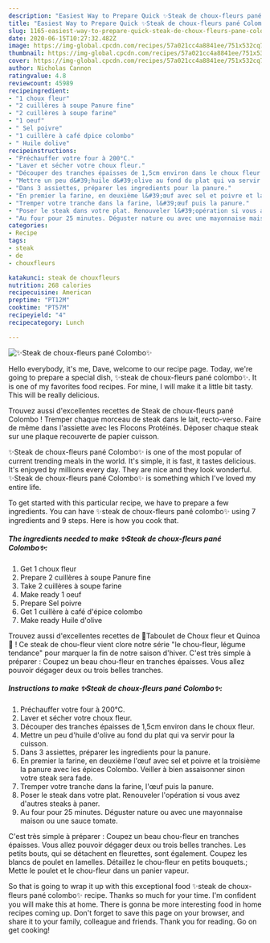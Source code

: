 ```yaml
---
description: "Easiest Way to Prepare Quick ✨Steak de choux-fleurs pané Colombo✨"
title: "Easiest Way to Prepare Quick ✨Steak de choux-fleurs pané Colombo✨"
slug: 1165-easiest-way-to-prepare-quick-steak-de-choux-fleurs-pane-colombo
date: 2020-06-15T10:27:32.482Z
image: https://img-global.cpcdn.com/recipes/57a021cc4a8841ee/751x532cq70/✨steak-de-choux-fleurs-pane-colombo✨-photo-principale-de-la-recette.jpg
thumbnail: https://img-global.cpcdn.com/recipes/57a021cc4a8841ee/751x532cq70/✨steak-de-choux-fleurs-pane-colombo✨-photo-principale-de-la-recette.jpg
cover: https://img-global.cpcdn.com/recipes/57a021cc4a8841ee/751x532cq70/✨steak-de-choux-fleurs-pane-colombo✨-photo-principale-de-la-recette.jpg
author: Nicholas Cannon
ratingvalue: 4.8
reviewcount: 45989
recipeingredient:
- "1 choux fleur"
- "2 cuillères à soupe Panure fine"
- "2 cuillères à soupe farine"
- "1 oeuf"
- " Sel poivre"
- "1 cuillère à café dpice colombo"
- " Huile dolive"
recipeinstructions:
- "Préchauffer votre four à 200°C."
- "Laver et sécher votre choux fleur."
- "Découper des tranches épaisses de 1,5cm environ dans le choux fleur."
- "Mettre un peu d&#39;huile d&#39;olive au fond du plat qui va servir pour la cuisson."
- "Dans 3 assiettes, préparer les ingredients pour la panure."
- "En premier la farine, en deuxième l&#39;œuf avec sel et poivre et la troisième la panure avec les épices Colombo. Veiller à bien assaisonner sinon votre steak sera fade."
- "Tremper votre tranche dans la farine, l&#39;œuf puis la panure."
- "Poser le steak dans votre plat. Renouveler l&#39;opération si vous avez d&#39;autres steaks à paner."
- "Au four pour 25 minutes. Déguster nature ou avec une mayonnaise maison ou une sauce tomate."
categories:
- Recipe
tags:
- steak
- de
- chouxfleurs

katakunci: steak de chouxfleurs 
nutrition: 268 calories
recipecuisine: American
preptime: "PT12M"
cooktime: "PT57M"
recipeyield: "4"
recipecategory: Lunch

---
```



![✨Steak de choux-fleurs pané Colombo✨](https://img-global.cpcdn.com/recipes/57a021cc4a8841ee/751x532cq70/✨steak-de-choux-fleurs-pane-colombo✨-photo-principale-de-la-recette.jpg)

Hello everybody, it's me, Dave, welcome to our recipe page. Today, we're going to prepare a special dish, ✨steak de choux-fleurs pané colombo✨. It is one of my favorites food recipes. For mine, I will make it a little bit tasty. This will be really delicious.

Trouvez aussi d&#39;excellentes recettes de Steak de choux-fleurs pané Colombo ! Tremper chaque morceau de steak dans le lait, recto-verso. Faire de même dans l&#39;assiette avec les Flocons Protéinés. Déposer chaque steak sur une plaque recouverte de papier cuisson.

✨Steak de choux-fleurs pané Colombo✨ is one of the most popular of current trending meals in the world. It's simple, it is fast, it tastes delicious. It's enjoyed by millions every day. They are nice and they look wonderful. ✨Steak de choux-fleurs pané Colombo✨ is something which I've loved my entire life.


To get started with this particular recipe, we have to prepare a few ingredients. You can have ✨steak de choux-fleurs pané colombo✨ using 7 ingredients and 9 steps. Here is how you cook that.

<!--inarticleads1-->

##### The ingredients needed to make ✨Steak de choux-fleurs pané Colombo✨:

1. Get 1 choux fleur
1. Prepare 2 cuillères à soupe Panure fine
1. Take 2 cuillères à soupe farine
1. Make ready 1 oeuf
1. Prepare  Sel poivre
1. Get 1 cuillère à café d&#39;épice colombo
1. Make ready  Huile d&#39;olive


Trouvez aussi d&#39;excellentes recettes de 🌿Taboulet de Choux fleur et Quinoa🌿 ! Ce steak de chou-fleur vient clore notre série &#34;le chou-fleur, légume tendance&#34; pour marquer la fin de notre saison d&#39;hiver. C&#39;est très simple à préparer : Coupez un beau chou-fleur en tranches épaisses. Vous allez pouvoir dégager deux ou trois belles tranches. 

<!--inarticleads2-->

##### Instructions to make ✨Steak de choux-fleurs pané Colombo✨:

1. Préchauffer votre four à 200°C.
1. Laver et sécher votre choux fleur.
1. Découper des tranches épaisses de 1,5cm environ dans le choux fleur.
1. Mettre un peu d&#39;huile d&#39;olive au fond du plat qui va servir pour la cuisson.
1. Dans 3 assiettes, préparer les ingredients pour la panure.
1. En premier la farine, en deuxième l&#39;œuf avec sel et poivre et la troisième la panure avec les épices Colombo. Veiller à bien assaisonner sinon votre steak sera fade.
1. Tremper votre tranche dans la farine, l&#39;œuf puis la panure.
1. Poser le steak dans votre plat. Renouveler l&#39;opération si vous avez d&#39;autres steaks à paner.
1. Au four pour 25 minutes. Déguster nature ou avec une mayonnaise maison ou une sauce tomate.


C&#39;est très simple à préparer : Coupez un beau chou-fleur en tranches épaisses. Vous allez pouvoir dégager deux ou trois belles tranches. Les petits bouts, qui se détachent en fleurettes, sont également. Coupez les blancs de poulet en lamelles. Détaillez le chou-fleur en petits bouquets.; Mette le poulet et le chou-fleur dans un panier vapeur. 

So that is going to wrap it up with this exceptional food ✨steak de choux-fleurs pané colombo✨ recipe. Thanks so much for your time. I'm confident you will make this at home. There is gonna be more interesting food in home recipes coming up. Don't forget to save this page on your browser, and share it to your family, colleague and friends. Thank you for reading. Go on get cooking!
